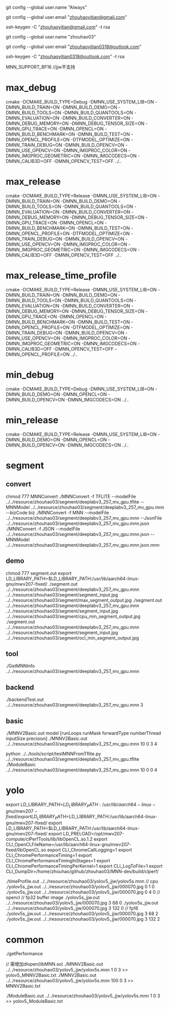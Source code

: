 git config --global user.name "Always"

git config --global user.email "zhouhaoyitian@gmail.com"

ssh-keygen -C "zhouhaoyitian@gmail.com" -t rsa

git config --global user.name "zhouhao03"

git config --global user.email "zhouhaoyitian0318@outlook.com"

ssh-keygen -C "zhouhaoyitian0318@outlook.com" -t rsa

MNN_SUPPORT_BF16 //jjw不支持

# max_debug
cmake  -DCMAKE_BUILD_TYPE=Debug -DMNN_USE_SYSTEM_LIB=ON  -DMNN_BUILD_TRAIN=ON -DMNN_BUILD_DEMO=ON -DMNN_BUILD_TOOLS=ON -DMNN_BUILD_QUANTOOLS=ON -DMNN_EVALUATION=ON -DMNN_BUILD_CONVERTER=ON -DMNN_DEBUG_MEMORY=ON -DMNN_DEBUG_TENSOR_SIZE=ON -DMNN_GPU_TRACE=ON -DMNN_OPENCL=ON -DMNN_BUILD_BENCHMARK=ON -DMNN_BUILD_TEST=ON -DMNN_OPENCL_PROFILE=ON -DTFMODEL_OPTIMIZE=ON -DMNN_TRAIN_DEBUG=ON -DMNN_BUILD_OPENCV=ON -DMNN_USE_OPENCV=ON -DMNN_IMGPROC_COLOR=ON -DMNN_IMGPROC_GEOMETRIC=ON -DMNN_IMGCODECS=ON -DMNN_CALIB3D=OFF -DMNN_OPENCV_TEST=OFF ../..
# max_release
cmake  -DCMAKE_BUILD_TYPE=Release -DMNN_USE_SYSTEM_LIB=ON  -DMNN_BUILD_TRAIN=ON -DMNN_BUILD_DEMO=ON -DMNN_BUILD_TOOLS=ON -DMNN_BUILD_QUANTOOLS=ON -DMNN_EVALUATION=ON -DMNN_BUILD_CONVERTER=ON -DMNN_DEBUG_MEMORY=ON -DMNN_DEBUG_TENSOR_SIZE=ON -DMNN_GPU_TRACE=ON -DMNN_OPENCL=ON -DMNN_BUILD_BENCHMARK=ON -DMNN_BUILD_TEST=ON -DMNN_OPENCL_PROFILE=ON -DTFMODEL_OPTIMIZE=ON -DMNN_TRAIN_DEBUG=ON -DMNN_BUILD_OPENCV=ON -DMNN_USE_OPENCV=ON -DMNN_IMGPROC_COLOR=ON -DMNN_IMGPROC_GEOMETRIC=ON -DMNN_IMGCODECS=ON -DMNN_CALIB3D=OFF -DMNN_OPENCV_TEST=OFF ../..

# max_release_time_profile
cmake  -DCMAKE_BUILD_TYPE=Release -DMNN_USE_SYSTEM_LIB=ON  -DMNN_BUILD_TRAIN=ON -DMNN_BUILD_DEMO=ON -DMNN_BUILD_TOOLS=ON -DMNN_BUILD_QUANTOOLS=ON -DMNN_EVALUATION=ON -DMNN_BUILD_CONVERTER=ON -DMNN_DEBUG_MEMORY=ON -DMNN_DEBUG_TENSOR_SIZE=ON -DMNN_GPU_TRACE=ON -DMNN_OPENCL=ON -DMNN_BUILD_BENCHMARK=ON -DMNN_BUILD_TEST=ON -DMNN_OPENCL_PROFILE=ON -DTFMODEL_OPTIMIZE=ON -DMNN_TRAIN_DEBUG=ON -DMNN_BUILD_OPENCV=ON -DMNN_USE_OPENCV=ON -DMNN_IMGPROC_COLOR=ON -DMNN_IMGPROC_GEOMETRIC=ON -DMNN_IMGCODECS=ON -DMNN_CALIB3D=OFF -DMNN_OPENCV_TEST=OFF -DMNN_OPENCL_PROFILE=ON ../..

# min_debug
cmake -DCMAKE_BUILD_TYPE=Debug -DMNN_USE_SYSTEM_LIB=ON -DMNN_BUILD_DEMO=ON -DMNN_OPENCL=ON -DMNN_BUILD_OPENCV=ON -DMNN_IMGCODECS=ON ../..
# min_release
cmake -DCMAKE_BUILD_TYPE=Release -DMNN_USE_SYSTEM_LIB=ON -DMNN_BUILD_DEMO=ON -DMNN_OPENCL=ON -DMNN_BUILD_OPENCV=ON -DMNN_IMGCODECS=ON ../..


# segment
## convert 
chmod 777 MNNConvert
./MNNConvert -f TFLITE --modelFile ../../resource/zhouhao03/segment/deeplabv3_257_mv_gpu.tflite --MNNModel ../../resource/zhouhao03/segment/deeplabv3_257_mv_gpu.mnn --bizCode biz
./MNNConvert -f MNN --modelFile ../../resource/zhouhao03/segment/deeplabv3_257_mv_gpu.mnn --JsonFile ../../resource/zhouhao03/segment/deeplabv3_257_mv_gpu.mnn.json
./MNNConvert -f JSON --modelFile ../../resource/zhouhao03/segment/deeplabv3_257_mv_gpu.mnn.json --MNNModel ../../resource/zhouhao03/segment/deeplabv3_257_mv_gpu.mnn.json.mnn

## demo
chmod 777 segment.out
export LD_LIBRARY_PATH=$LD_LIBRARY_PATH:/usr/lib/aarch64-linux-gnu/mwv207-fixed/
./segment.out ../../resource/zhouhao03/segment/deeplabv3_257_mv_gpu.mnn ../../resource/zhouhao03/segment/segment_input.jpg ../../resource/zhouhao03/segment/max_segment_output.jpg 
./segment.out ../../resource/zhouhao03/segment/deeplabv3_257_mv_gpu.mnn ../../resource/zhouhao03/segment/segment_input.jpg ../../resource/zhouhao03/segment/cpu_min_segment_output.jpg 
./segment.out ../../resource/zhouhao03/segment/deeplabv3_257_mv_gpu.mnn ../../resource/zhouhao03/segment/segment_input.jpg ../../resource/zhouhao03/segment/ocl_min_segment_output.jpg 

## tool
./GetMNNInfo ../../resource/zhouhao03/segment/deeplabv3_257_mv_gpu.mnn

## backend
./backendTest.out ../../resource/zhouhao03/segment/deeplabv3_257_mv_gpu.mnn 3

## basic
./MNNV2Basic.out model [runLoops runMask forwardType numberThread inputSize precision]
./MNNV2Basic.out ../../resource/zhouhao03/segment/deeplabv3_257_mv_gpu.mnn 10 0 3 4

python ../../tools/script/testMNNFromTflite.py ../../resource/zhouhao03/segment/deeplabv3_257_mv_gpu.tflite
./ModuleBasic ../../resource/zhouhao03/segment/deeplabv3_257_mv_gpu.mnn 10 0 0 4

# yolo
export LD_LIBRARY_PATH=$LD_LIBRARY_PATH:/usr/lib/aarch64-linux-gnu/mwv207-fixed/
export LD_LIBRARY_PATH=$LD_LIBRARY_PATH:/usr/lib/aarch64-linux-gnu/mwv207-fixed/
export LD_LIBRARY_PATH=$LD_LIBRARY_PATH:/usr/lib/aarch64-linux-gnu/mwv207-fixed/
export LD_PRELOAD=/opt/mwv207-compute/clPerfTools/lib/libOpenCL.so.1.2 
export CLI_OpenCLFileName=/usr/lib/aarch64-linux-gnu/mwv207-fixed/libOpenCL.so 
export CLI_ChromeCallLogging=1
export CLI_ChromePerformanceTiming=1 
export CLI_ChromePerformanceTimingInStages=1
export CLI_ChromePerformanceTimingPerKernel=1
export CLI_LogToFile=1 
export CLI_DumpDir=/home/zhouhao/github/zhouhao03/MNN-dev/build/clperf/

./timeProfile.out ../../resource/zhouhao03/yolov5_jjw/yolov5s.mnn
// cpu
./yolov5s_jjw.out ../../resource/zhouhao03/yolov5_jjw/000070.jpg 0 1 0
./yolov5s_jjw.out ../../resource/zhouhao03/yolov5_jjw/000070.jpg 0 4 0
// opencl 
// fp32 buffer image
./yolov5s_jjw.out ../../resource/zhouhao03/yolov5_jjw/000070.jpg 3 68 0
./yolov5s_jjw.out ../../resource/zhouhao03/yolov5_jjw/000070.jpg 3 132 0
// fp16
./yolov5s_jjw.out ../../resource/zhouhao03/yolov5_jjw/000070.jpg 3 68 2
./yolov5s_jjw.out ../../resource/zhouhao03/yolov5_jjw/000070.jpg 3 132 2
# common
./getPerformance

// 需增加dlopen(libMNN.so)
./MNNV2Basic.out ../../resource/zhouhao03/yolov5_jjw/yolov5s.mnn 1 0 3 >> yolov5_MNNV2Basic.txt
./MNNV2Basic.out ../../resource/zhouhao03/yolov5_jjw/yolov5s.mnn 100 0 3 >> MNNV2Basic.txt

./ModuleBasic.out ../../resource/zhouhao03/yolov5_jjw/yolov5s.mnn 1 0 3 >> yolov5_ModuleBasic.txt